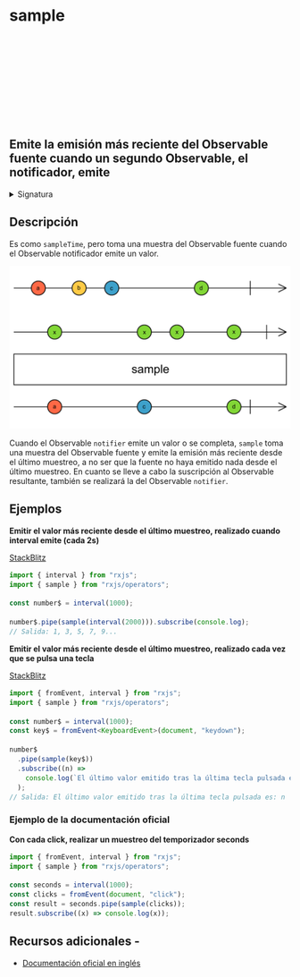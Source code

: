 <div class="page-heading">

# sample

<a target="_blank" href="https://github.com/ReactiveX/rxjs/blob/master/src/internal/operators/sample.ts">
<svg>
  <use xlink:href="/assets/icons/github.svg#github"></use>
</svg>
</a>
</div>

<h2 class="subtitle"> Emite la emisión más reciente del Observable fuente cuando un segundo Observable, el notificador, emite
</h2>

<details>
<summary>Signatura</summary>

### Firma

`sample<T>(notifier: Observable<any>): MonoTypeOperatorFunction<T>`

### Parámetros

<table>
<tr><td>notifier</td><td>El Observable que indica cuándo emitir el valor más reciente del Observable fuente.</td></tr>
</table>

### Retorna

`MonoTypeOperatorFunction<T>`: Un Observable que emite el valor más reciente del Observable fuente cuando el Observable `notifier` emite un valor o se completa.

</details>

## Descripción

Es como `sampleTime`, pero toma una muestra del Observable fuente cuando el Observable notificador emite un valor.

<img src="assets/images/marble-diagrams/filtering/sample.png" alt="Diagrama de canicas del operador sample">

Cuando el Observable `notifier` emite un valor o se completa, `sample` toma una muestra del Observable fuente y emite la emisión más reciente desde el último muestreo, a no ser que la fuente no haya emitido nada desde el último muestreo. En cuanto se lleve a cabo la suscripción al Observable resultante, también se realizará la del Observable `notifier`.

## Ejemplos

**Emitir el valor más reciente desde el último muestreo, realizado cuando interval emite (cada 2s)**

<a target="_blank" href="https://stackblitz.com/edit/rxjs-sample-1?file=index.ts">StackBlitz</a>

```javascript
import { interval } from "rxjs";
import { sample } from "rxjs/operators";

const number$ = interval(1000);

number$.pipe(sample(interval(2000))).subscribe(console.log);
// Salida: 1, 3, 5, 7, 9...
```

**Emitir el valor más reciente desde el último muestreo, realizado cada vez que se pulsa una tecla**

<a target="_blank" href="https://stackblitz.com/edit/rxjs-sample-2?file=index.ts">StackBlitz</a>

```typescript
import { fromEvent, interval } from "rxjs";
import { sample } from "rxjs/operators";

const number$ = interval(1000);
const key$ = fromEvent<KeyboardEvent>(document, "keydown");

number$
  .pipe(sample(key$))
  .subscribe((n) =>
    console.log(`El último valor emitido tras la última tecla pulsada es: ${n}`)
  );
// Salida: El último valor emitido tras la última tecla pulsada es: n
```

### Ejemplo de la documentación oficial

**Con cada click, realizar un muestreo del temporizador seconds**

```javascript
import { fromEvent, interval } from "rxjs";
import { sample } from "rxjs/operators";

const seconds = interval(1000);
const clicks = fromEvent(document, "click");
const result = seconds.pipe(sample(clicks));
result.subscribe((x) => console.log(x));
```

## Recursos adicionales -

- [Documentación oficial en inglés](https://rxjs-dev.firebaseapp.com/api/operators/sample)
